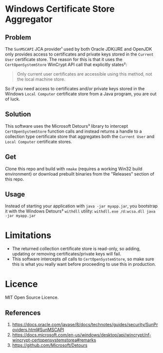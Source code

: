 # Windows Certificate Store Aggregator
## Problem
The `SunMSCAPI` JCA provider¹ used by both Oracle JDK/JRE and OpenJDK only provides access to certificates and private keys stored in the `Current User` certificate store. The reason for this is that it uses the `CertOpenSystemStore` WinCrypt API call that explicitly states²:

> Only current user certificates are accessible using this method, not the local machine store.

So if you need access to certificates and/or private keys stored in the Windows `Local Computer` certificate store from a Java program, you are out of luck.

## Solution
This software uses the Microsoft Detours³ library to intercept `CertOpenSystemStore` function calls and instead returns a handle to a collection type certificate store that aggregates both the `Current User` and `Local Computer` certificate stores.

## Get
Clone this repo and build with `nmake` (requires a working Win32 build environment) or download prebuilt binaries from the "Releases" section of this repo.

## Usage
Instead of starting your application with `java -jar myapp.jar`, you bootstrap it with the Windows Detours³ `withdll` utility: `withdll.exe /d:wcsa.dll java -jar myapp.jar`

# Limitations
* The returned collection certificate store is read-only, so adding, updating or removing certificates/private keys will fail.
* This software intercepts *all* calls to `CertOpenSystemStore`, so make sure this is what you really want before proceeding to use this in production.

# Licence
MIT Open Source Licence.

## References
1) https://docs.oracle.com/javase/8/docs/technotes/guides/security/SunProviders.html#SunMSCAPI
2) https://docs.microsoft.com/en-us/windows/desktop/api/wincrypt/nf-wincrypt-certopensystemstorea#remarks
3) https://github.com/Microsoft/Detours